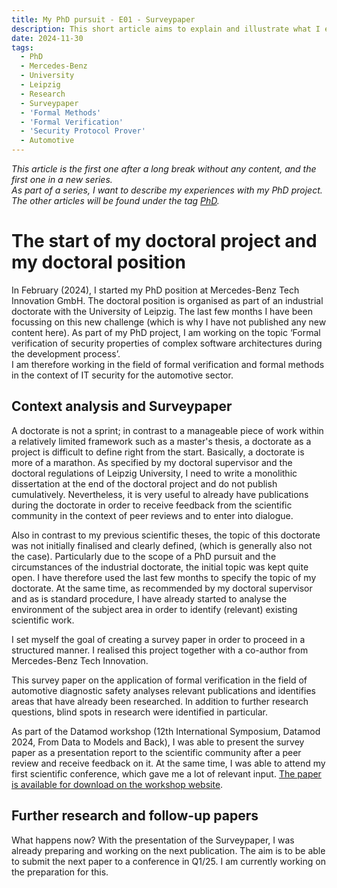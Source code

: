```yaml
---
title: My PhD pursuit - E01 - Surveypaper
description: This short article aims to explain and illustrate what I experienced when starting to work on my PhD.
date: 2024-11-30
tags:
  - PhD
  - Mercedes-Benz
  - University
  - Leipzig
  - Research
  - Surveypaper
  - 'Formal Methods'
  - 'Formal Verification'
  - 'Security Protocol Prover'
  - Automotive
---
```


_This article is the first one after a long break without any content, and the first one in a new series.  
As part of a series, I want to describe my experiences with my PhD project.
The other articles will be found under the tag [PhD](/tags/phd/)._

# The start of my doctoral project and my doctoral position

In February (2024), I started my PhD position at Mercedes-Benz Tech Innovation GmbH.
The doctoral position is organised as part of an industrial doctorate with the University of Leipzig.
The last few months I have been focussing on this new challenge (which is why I have not published any new content here).
As part of my PhD project, I am working on the topic ‘Formal verification of security properties of complex software architectures during the development process’.  
I am therefore working in the field of formal verification and formal methods in the context of IT security for the automotive sector.

## Context analysis and Surveypaper
A doctorate is not a sprint; in contrast to a manageable piece of work within a relatively limited framework such as a master's thesis, a doctorate as a project is difficult to define right from the start.
Basically, a doctorate is more of a marathon.
As specified by my doctoral supervisor and the doctoral regulations of Leipzig University, I need to write a monolithic dissertation at the end of the doctoral project and do not publish cumulatively.
Nevertheless, it is very useful to already have publications during the doctorate in order to receive feedback from the scientific community in the context of peer reviews and to enter into dialogue.

Also in contrast to my previous scientific theses, the topic of this doctorate was not initially finalised and clearly defined, (which is generally also not the case).
Particularly due to the scope of a PhD pursuit and the circumstances of the industrial doctorate, the initial topic was kept quite open.
I have therefore used the last few months to specify the topic of my doctorate.
At the same time, as recommended by my doctoral supervisor and as is standard procedure, I have already started to analyse the environment of the subject area in order to identify (relevant) existing scientific work.

I set myself the goal of creating a survey paper in order to proceed in a structured manner.
I realised this project together with a co-author from Mercedes-Benz Tech Innovation.

This survey paper on the application of formal verification in the field of automotive diagnostic safety analyses relevant publications and identifies areas that have already been researched.
In addition to further research questions, blind spots in research were identified in particular.

As part of the Datamod workshop (12th International Symposium, Datamod 2024, From Data to Models and Back), I was able to present the survey paper as a presentation report to the scientific community after a peer review and receive feedback on it.
At the same time, I was able to attend my first scientific conference, which gave me a lot of relevant input.
[The paper is available for download on the workshop website](https://datamod-symposium.github.io/DataMod-2024/pdf/DataMod2024_figge.pdf).

## Further research and follow-up papers
What happens now?
With the presentation of the Surveypaper, I was already preparing and working on the next publication.
The aim is to be able to submit the next paper to a conference in Q1/25.
I am currently working on the preparation for this.